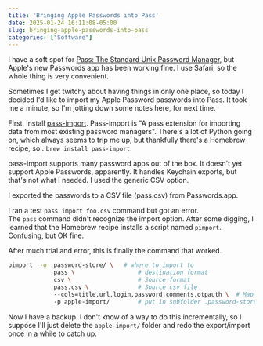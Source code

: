 ```yaml
---
title: 'Bringing Apple Passwords into Pass'
date: 2025-01-24 16:11:08-05:00
slug: bringing-apple-passwords-into-pass
categories: ["Software"]
---
```


I have a soft spot for [Pass: The Standard Unix Password Manager](https://www.passwordstore.org/), but Apple's new Passwords app has been working fine. I use Safari, so the whole thing is very convenient. 

Sometimes I get twitchy about having things in only one place, so today I decided I'd like to import my Apple Password passwords into Pass. It took me a minute, so I'm jotting down some notes here, for next time.

First, install [pass-import](https://github.com/roddhjav/pass-import). Pass-import is "A pass extension for importing data from most existing password managers". There's a lot of Python going on, which always seems to trip me up, but thankfully there's a Homebrew recipe, so...`brew install pass-import`.

pass-import supports many password apps out of the box. It doesn't yet support Apple Passwords, apparently. It handles Keychain exports, but that's not what I needed. I used the generic CSV option.

I exported the passwords to a CSV file (pass.csv) from Passwords.app. 

I ran a test `pass import foo.csv` command but got an error. The `pass` command didn't recognize the import option. After some digging, I learned that the Homebrew recipe installs a script named `pimport`. Confusing, but OK fine.

After much trial and error, this is finally the command that worked.

```sh
pimport  -o .password-store/ \   # where to import to
             pass \                  # destination format
             csv \                   # Source format
             pass.csv \              # Source csv file
             --cols=title,url,login,password,comments,otpauth \  # Map columns
             -p apple-import/        # put in subfolder .password-store/apple-import
```

Now I have a backup. I don't know of a way to do this incrementally, so I suppose I'll just delete the `apple-import/` folder and redo the export/import once in a while to catch up.